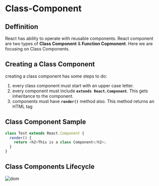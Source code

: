 # Class-Component

## Deffinition
React has ability to operate with reusable components. React component are two types of **Class Component** & **Function Copmonent**. Here we are focusing on Class Components.

## Creating a Class Component
creating a class component has some steps to do:
1. every class component must start with an upper case letter.
2. every component must include **`extends React.Component`**. This gets inheritance to the component.
3. components must have **`render()`** method also. This method returns an HTML tag

## Class Component Sample

```js
class Test extends React.Component {
  render() {
    return <h2>This is a class Component</h2>;
  }
}
```
## Class Components Lifecycle
![dom](https://user-images.githubusercontent.com/48600357/110586113-e4410800-8186-11eb-9a2e-9544ced53a0e.png)

